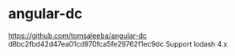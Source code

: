 # angular-dc

https://github.com/tomsaleeba/angular-dc
d8bc2fbd42d47ea01cd970fca5fe29762f1ec9dc
Support lodash 4.x
